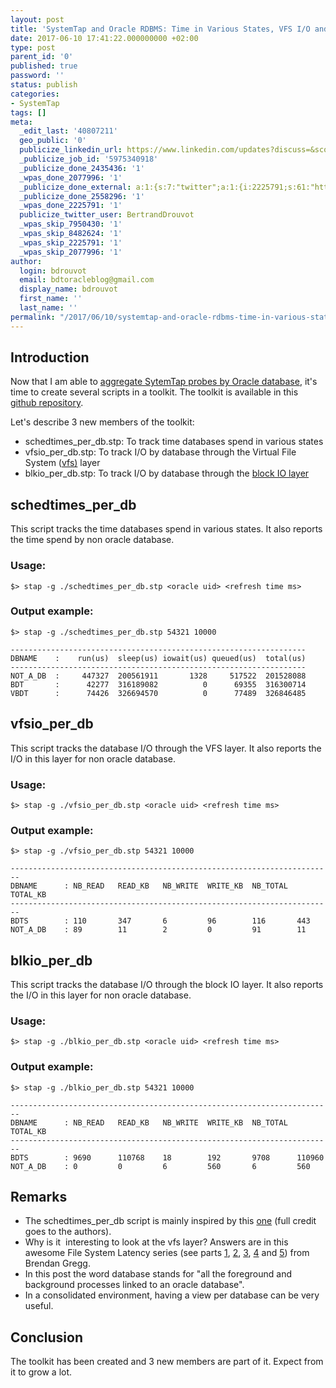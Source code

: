 ```yaml
---
layout: post
title: 'SystemTap and Oracle RDBMS: Time in Various States, VFS I/O and Block I/O'
date: 2017-06-10 17:41:22.000000000 +02:00
type: post
parent_id: '0'
published: true
password: ''
status: publish
categories:
- SystemTap
tags: []
meta:
  _edit_last: '40807211'
  geo_public: '0'
  publicize_linkedin_url: https://www.linkedin.com/updates?discuss=&scope=16310177&stype=M&topic=6279346573159866368&type=U&a=bBSW
  _publicize_job_id: '5975340918'
  _publicize_done_2435436: '1'
  _wpas_done_2077996: '1'
  _publicize_done_external: a:1:{s:7:"twitter";a:1:{i:2225791;s:61:"https://twitter.com/BertrandDrouvot/status/873580884565393410";}}
  _publicize_done_2558296: '1'
  _wpas_done_2225791: '1'
  publicize_twitter_user: BertrandDrouvot
  _wpas_skip_7950430: '1'
  _wpas_skip_8482624: '1'
  _wpas_skip_2225791: '1'
  _wpas_skip_2077996: '1'
author:
  login: bdrouvot
  email: bdtoracleblog@gmail.com
  display_name: bdrouvot
  first_name: ''
  last_name: ''
permalink: "/2017/06/10/systemtap-and-oracle-rdbms-time-in-various-states-vfs-io-and-block-io/"
---
```


Introduction
------------

Now that I am able to [aggregate SytemTap probes by Oracle database](https://bdrouvot.wordpress.com/2017/06/05/systemtap-aggregate-by-database/), it's time to create several scripts in a toolkit. The toolkit is available in this [github repository](https://github.com/bdrouvot/SystemTap).

Let's describe 3 new members of the toolkit:

-   schedtimes\_per\_db.stp: To track time databases spend in various states
-   vfsio\_per\_db.stp: To track I/O by database through the Virtual File System ([vfs)](https://en.wikipedia.org/wiki/Virtual_file_system) layer
-   blkio\_per\_db.stp: To track I/O by database through the [block IO layer](https://en.wikipedia.org/wiki/I/O_scheduling)

schedtimes\_per\_db
-------------------

This script tracks the time databases spend in various states. It also reports the time spend by non oracle database.

### Usage:

    $> stap -g ./schedtimes_per_db.stp <oracle uid> <refresh time ms>

### Output example:

    $> stap -g ./schedtimes_per_db.stp 54321 10000

    ------------------------------------------------------------------
    DBNAME    :    run(us)  sleep(us) iowait(us) queued(us)  total(us)
    ------------------------------------------------------------------
    NOT_A_DB  :     447327  200561911       1328     517522  201528088
    BDT       :      42277  316189082          0      69355  316300714
    VBDT      :      74426  326694570          0      77489  326846485

vfsio\_per\_db
--------------

This script tracks the database I/O through the VFS layer. It also reports the I/O in this layer for non oracle database.

### Usage:

    $> stap -g ./vfsio_per_db.stp <oracle uid> <refresh time ms>

### Output example:

    $> stap -g ./vfsio_per_db.stp 54321 10000

    ------------------------------------------------------------------------
    DBNAME      : NB_READ   READ_KB   NB_WRITE  WRITE_KB  NB_TOTAL  TOTAL_KB
    ------------------------------------------------------------------------
    BDTS        : 110       347       6         96        116       443
    NOT_A_DB    : 89        11        2         0         91        11

blkio\_per\_db
--------------

This script tracks the database I/O through the block IO layer. It also reports the I/O in this layer for non oracle database.

### Usage:

    $> stap -g ./blkio_per_db.stp <oracle uid> <refresh time ms>

### Output example:

    $> stap -g ./blkio_per_db.stp 54321 10000

    ------------------------------------------------------------------------
    DBNAME      : NB_READ   READ_KB   NB_WRITE  WRITE_KB  NB_TOTAL  TOTAL_KB
    ------------------------------------------------------------------------
    BDTS        : 9690      110768    18        192       9708      110960
    NOT_A_DB    : 0         0         6         560       6         560

Remarks
-------

-   The schedtimes\_per\_db script is mainly inspired by this [one](https://sourceware.org/systemtap/examples/process/schedtimes.stp) (full credit goes to the authors).
-   Why is it  interesting to look at the vfs layer? Answers are in this awesome File System Latency series (see parts [1](http://dtrace.org/blogs/brendan/2011/05/11/file-system-latency-part-1/), [2](http://dtrace.org/blogs/brendan/2011/05/13/file-system-latency-part-2/), [3](http://dtrace.org/blogs/brendan/2011/05/18/file-system-latency-part-3/), [4](http://dtrace.org/blogs/brendan/2011/05/24/file-system-latency-part-4/) and [5](http://dtrace.org/blogs/brendan/2011/06/03/file-system-latency-part-5/)) from Brendan Gregg.
-   In this post the word database stands for "all the foreground and background processes linked to an oracle database".
-   In a consolidated environment, having a view per database can be very useful.

Conclusion
----------

The toolkit has been created and 3 new members are part of it. Expect from it to grow a lot.
